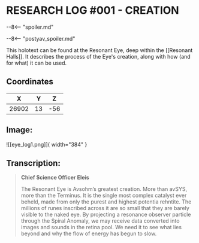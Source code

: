 # RESEARCH LOG #001 - CREATION

--8<-- "spoiler.md"

--8<-- "postyav_spoiler.md"

This holotext can be found at the Resonant Eye, deep within the [[Resonant Halls]]. It describes the process of the Eye's creation, along with how (and for what) it can be used.

## Coordinates
| **X** | **Y** | **Z** |
| :---: | :---: | :---: |
| 26902 |  13  | -56 |

## Image:

![[eye_log1.png]]{ width="384" }

## Transcription:
> **Chief Science Officer Eleis**
>
> The Resonant Eye is Avsohm’s greatest creation. More than avSYS, more than the Terminus. It is the single most complex catalyst ever beheld, made from only the purest and highest potentia rehntite. The millions of runes inscribed across it are so small that they are barely visible to the naked eye. By projecting a resonance observer particle through the Spiral Anomaly, we may receive data converted into images and sounds in the retina pool. We need it to see what lies beyond and why the flow of energy has begun to slow.
